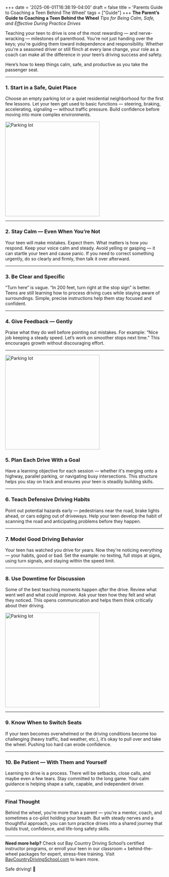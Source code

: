+++
date = '2025-06-01T16:38:19-04:00'
draft = false
title = 'Parents Guide to Coaching a Teen Behind The Wheel'
tags =  ["Guide"] 
+++
**The Parent’s Guide to Coaching a Teen Behind the Wheel**
*Tips for Being Calm, Safe, and Effective During Practice Drives*

Teaching your teen to drive is one of the most rewarding — and nerve-wracking — milestones of parenthood. You're not just handing over the keys; you're guiding them toward independence and responsibility. Whether you're a seasoned driver or still flinch at every lane change, your role as a coach can make all the difference in your teen’s driving success and safety.

Here’s how to keep things calm, safe, and productive as you take the passenger seat.

---

### 1. **Start in a Safe, Quiet Place**

Choose an empty parking lot or a quiet residential neighborhood for the first few lessons. Let your teen get used to basic functions — steering, braking, accelerating, signaling — without traffic pressure. Build confidence before moving into more complex environments. 

<img 
  src="https://res.cloudinary.com/dafjqauwb/image/upload/c_scale,w_600/v1748812505/vroom/partents-guide-to-coaching/pouria-seirafi-yxc2aVdeY84-unsplash_uqo2ps.jpg" 
  class="float-right circle-image" 
  alt="Parking lot" 
  width="300"
/>


---

### 2. **Stay Calm — Even When You’re Not**

Your teen will make mistakes. Expect them. What matters is how *you* respond. Keep your voice calm and steady. Avoid yelling or gasping — it can startle your teen and cause panic. If you need to correct something urgently, do so clearly and firmly, then talk it over afterward.

---

### 3. **Be Clear and Specific**

“Turn here” is vague. “In 200 feet, turn right at the stop sign” is better. Teens are still learning how to process driving cues while staying aware of surroundings. Simple, precise instructions help them stay focused and confident.

---

### 4. **Give Feedback — Gently**

Praise what they do well before pointing out mistakes. For example:
“Nice job keeping a steady speed. Let’s work on smoother stops next time.”
This encourages growth without discouraging effort.

---

<img 
  src="https://res.cloudinary.com/dafjqauwb/image/upload/v1751549948/vroom/partents-guide-to-coaching/volodymyr-hryshchenko-x_OKGbxB3fA-unsplash_hpdd7o.jpg" 
  class="float-left circle-image" 
  alt="Parking lot" 
  width="300"
/> 

### 5. **Plan Each Drive With a Goal**

Have a learning objective for each session — whether it's merging onto a highway, parallel parking, or navigating busy intersections. This structure helps you stay on track and ensures your teen is steadily building skills.


---

### 6. **Teach Defensive Driving Habits**

Point out potential hazards early — pedestrians near the road, brake lights ahead, or cars edging out of driveways. Help your teen develop the habit of scanning the road and anticipating problems before they happen.

---

### 7. **Model Good Driving Behavior**

Your teen has watched you drive for years. Now they're noticing everything — your habits, good or bad. Set the example: no texting, full stops at signs, using turn signals, and staying within the speed limit.

---

### 8. **Use Downtime for Discussion**

Some of the best teaching moments happen *after* the drive. Review what went well and what could improve. Ask your teen how they felt and what they noticed. This opens communication and helps them think critically about their driving.

<img 
  src="https://res.cloudinary.com/dafjqauwb/image/upload/v1751550329/vroom/partents-guide-to-coaching/duane-mendes-M5OpeuHep1E-unsplash_nyha9r.jpg" 
  class="float-right circle-image" 
  alt="Parking lot" 
  width="300"
/> 

---

### 9. **Know When to Switch Seats**

If your teen becomes overwhelmed or the driving conditions become too challenging (heavy traffic, bad weather, etc.), it’s okay to pull over and take the wheel. Pushing too hard can erode confidence.



---

### 10. **Be Patient — With Them and Yourself**

Learning to drive is a process. There will be setbacks, close calls, and maybe even a few tears. Stay committed to the long game. Your calm guidance is helping shape a safe, capable, and independent driver. 



---

### Final Thought

Behind the wheel, you’re more than a parent — you’re a mentor, coach, and sometimes a co-pilot holding your breath. But with steady nerves and a thoughtful approach, you can turn practice drives into a shared journey that builds trust, confidence, and life-long safety skills.

---

**Need more help?**
Check out Bay Country Driving School’s certified instructor programs, or enroll your teen in our classroom + behind-the-wheel packages for expert, stress-free training. Visit [BayCountryDrivingSchool.com](https://www.baycountrydrivingschool.com) to learn more.

Safe driving! 🚗

